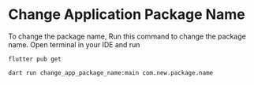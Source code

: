 # Change Application Package Name



To change the package name, Run this command to change the package name. Open terminal in your IDE and run

```
flutter pub get
```

```
dart run change_app_package_name:main com.new.package.name
```

